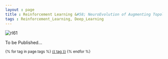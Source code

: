 ```yaml
---
layout : page
title : Reinforcement Learning &#58; NeuroEvolution of Augmenting Topologies(NEAT)
tags : Reinforcement_Learning, Deep_Learning
---
```


![rl61](https://github.com/nnrg/opennero/wiki/neuroevolution.png)

To be Published...


<small>
    {% for tag in page.tags %}
    <a href="/tags/{{ tag }}/">{{ tag }}</a>
    {% endfor %}
<small/>
